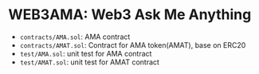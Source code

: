 # WEB3AMA: Web3 Ask Me Anything

- `contracts/AMA.sol`: AMA contract
- `contracts/AMAT.sol`: Contract for AMA token(AMAT), base on ERC20
- `test/AMA.sol`: unit test for AMA contract
- `test/AMAT.sol`: unit test for AMAT contract
